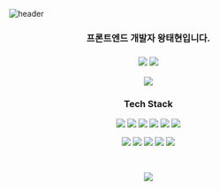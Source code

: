 ![header](https://capsule-render.vercel.app/api?type=waving&color=gradient&height=120&animation=fadeIn&section=footer&text=🏂🏄‍♂️&fontAlign=70)

### <p align='center'>프론트엔드 개발자 왕태현입니다. </p>
### <p align='center'><img src="https://img.shields.io/badge/wangtaeya-E4405F?style=flat&logo=instagram&logoColor=ffffff"/> <img src="https://img.shields.io/badge/wangtae0320@gmail.com-4285F4?style=flat&logo=google&logoColor=ffffff"/>
</p>

<P align='center'>
<img src="https://github-readme-stats.vercel.app/api/top-langs/?username=wangtae0320&exclude_repo=wangtae0320.github.io&layout=compact&theme=tokyonight" />
</p>


### <p align='center'>**Tech Stack**</p>
<P align='center'>
<img src="https://img.shields.io/badge/React-61DAFB?style=flat&logo=React&logoColor=white"/> <img src="https://img.shields.io/badge/TypeScript-3178C6?style=flat&logo=TypeScript&logoColor=white"/> <img src="https://img.shields.io/badge/mobx-FF9955?style=flat&logo=mobx&logoColor=white"/> <img src="https://img.shields.io/badge/styled_components-DB7093?style=flat&logo=styled-components&logoColor=white"/>
<img src="https://img.shields.io/badge/ionic-3880FF?style=flat&logo=ionic&logoColor=white"/>
<img src="https://img.shields.io/badge/blockchain-121D33?style=flat&logo=blockchaindotcom&logoColor=white"/>
</p>

<P align='center'>
<img src="https://img.shields.io/badge/solidity-363636?style=flat&logo=solidity&logoColor=white"/>
 <img src="https://img.shields.io/badge/mysql-4479A1?style=flat&logo=mysql&logoColor=white"/> <img src="https://img.shields.io/badge/spring-6DB33F?style=flat&logo=spring&logoColor=white"/> <img src="https://img.shields.io/badge/NextJS-000000?style=flat&logo=nextdotjs&logoColor=white"/> <img src="https://img.shields.io/badge/tailwindCSS-06B6D4?style=flat&logo=tailwindcss&logoColor=white"/>
</p>



</br>

<P align='center'> 
<img src="https://github-readme-stats.vercel.app/api?username=wangtae0320&show_icons=true&theme=radical"/>
</p>
